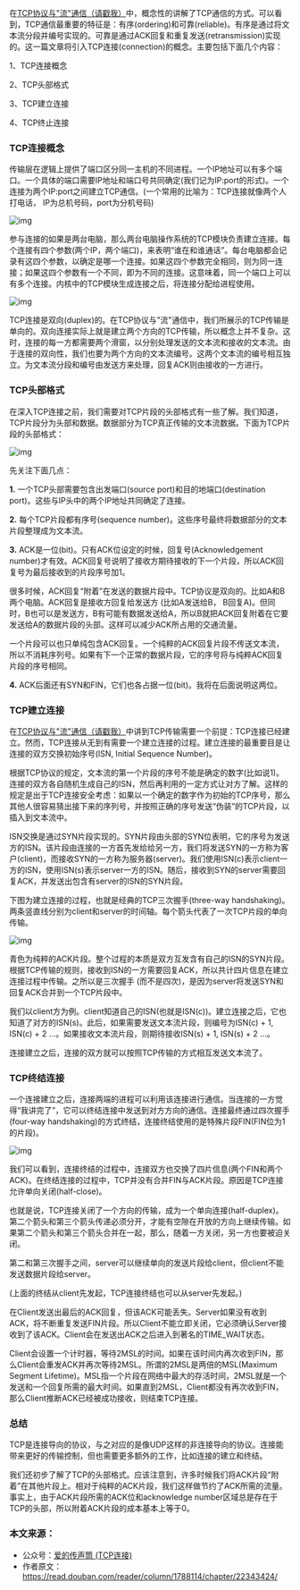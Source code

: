 在[TCP协议与"流"通信（请戳我）](https://mp.weixin.qq.com/s?__biz=MzIwNTc4NTEwOQ==&mid=2247483846&idx=1&sn=546dae63bd807828b79b66146db95cab&chksm=972ad0bca05d59aac196158fbad8dc1a13a6c6c1eb4b229182efc2128c6ae8a211106c362a72&mpshare=1&scene=21&srcid=0916M1drEAOqMZaiOfOQrzJF#wechat_redirect)中，概念性的讲解了TCP通信的方式。可以看到，TCP通信最重要的特征是：有序(ordering)和可靠(reliable)。有序是通过将文本流分段并编号实现的。可靠是通过ACK回复和重复发送(retransmission)实现的。这一篇文章将引入TCP连接(connection)的概念。主要包括下面几个内容：

1、TCP连接概念

2、TCP头部格式

3、TCP建立连接

4、TCP终止连接



### TCP连接概念

传输层在逻辑上提供了端口区分同一主机的不同进程。一个IP地址可以有多个端口。一个具体的端口需要IP地址和端口号共同确定(我们记为IP:port的形式)。一个连接为两个IP:port之间建立TCP通信。(一个常用的比喻为：TCP连接就像两个人打电话， IP为总机号码，port为分机号码)

![img](http://mmbiz.qpic.cn/mmbiz_png/FWANMMXDrgK95acOdicpwOS5ozQpVTVQvk8K4Lenf9NVgzibsmw3ljKkFUqghpqF6w9R1SCWITuTZacCyI8miaxqg/640?wx_fmt=gif&tp=webp&wxfrom=5&wx_lazy=1)

参与连接的如果是两台电脑，那么两台电脑操作系统的TCP模块负责建立连接。每个连接有四个参数(两个IP，两个端口)，来表明“谁在和谁通话”。每台电脑都会记录有这四个参数，以确定是哪一个连接。如果这四个参数完全相同，则为同一连接；如果这四个参数有一个不同，即为不同的连接。这意味着，同一个端口上可以有多个连接。内核中的TCP模块生成连接之后，将连接分配给进程使用。

![img](http://mmbiz.qpic.cn/mmbiz_jpg/FWANMMXDrgK95acOdicpwOS5ozQpVTVQvX3TeEO8KR4CYIYrDoUTMjKS9bcQjaoqTayPuJiadV71OqwhwiaWmMhLQ/640?wx_fmt=jpeg&tp=webp&wxfrom=5&wx_lazy=1)

TCP连接是双向(duplex)的。在TCP协议与"流"通信中，我们所展示的TCP传输是单向的。双向连接实际上就是建立两个方向的TCP传输，所以概念上并不复杂。这时，连接的每一方都需要两个滑窗，以分别处理发送的文本流和接收的文本流。由于连接的双向性，我们也要为两个方向的文本流编号。这两个文本流的编号相互独立。为文本流分段和编号由发送方来处理，回复ACK则由接收的一方进行。

### TCP头部格式

在深入TCP连接之前，我们需要对TCP片段的头部格式有一些了解。我们知道，TCP片段分为头部和数据。数据部分为TCP真正传输的文本流数据。下面为TCP片段的头部格式：

![img](http://mmbiz.qpic.cn/mmbiz_png/FWANMMXDrgK95acOdicpwOS5ozQpVTVQvYxeuy8ctkZjAAGFCynLxXSu4X90pNhCd0JzfzVmDc09pDibfiaaCuT5Q/640?wx_fmt=png&tp=webp&wxfrom=5&wx_lazy=1)

先关注下面几点：

**1.** 一个TCP头部需要包含出发端口(source port)和目的地端口(destination port)。这些与IP头中的两个IP地址共同确定了连接。

**2.** 每个TCP片段都有序号(sequence number)。这些序号最终将数据部分的文本片段整理成为文本流。

**3.** ACK是一位(bit)。只有ACK位设定的时候，回复号(Acknowledgement number)才有效。ACK回复号说明了接收方期待接收的下一个片段，所以ACK回复号为最后接收到的片段序号加1。

很多时候，ACK回复“附着”在发送的数据片段中。TCP协议是双向的。比如A和B两个电脑。ACK回复是接收方回复给发送方 (比如A发送给B， B回复A)。但同时，B也可以是发送方，B有可能有数据发送给A，所以B就把ACK回复附着在它要发送给A的数据片段的头部。这样可以减少ACK所占用的交通流量。

一个片段可以也只单纯包含ACK回复。一个纯粹的ACK回复片段不传送文本流，所以不消耗序列号。如果有下一个正常的数据片段，它的序号将与纯粹ACK回复片段的序号相同。

**4.** ACK后面还有SYN和FIN，它们也各占据一位(bit)。我将在后面说明这两位。

### TCP建立连接

在[TCP协议与"流"通信（请戳我）](https://mp.weixin.qq.com/s?__biz=MzIwNTc4NTEwOQ==&mid=2247483846&idx=1&sn=546dae63bd807828b79b66146db95cab&chksm=972ad0bca05d59aac196158fbad8dc1a13a6c6c1eb4b229182efc2128c6ae8a211106c362a72&mpshare=1&scene=21&srcid=0916M1drEAOqMZaiOfOQrzJF#wechat_redirect)中讲到TCP传输需要一个前提：TCP连接已经建立。然而，TCP连接从无到有需要一个建立连接的过程。建立连接的最重要目是让连接的双方交换初始序号(ISN, Initial Sequence Number)。

根据TCP协议的规定，文本流的第一个片段的序号不能是确定的数字(比如说1)。连接的双方各自随机生成自己的ISN，然后再利用的一定方式让对方了解。这样的规定是出于TCP连接安全考虑：如果以一个确定的数字作为初始的TCP序号，那么其他人很容易猜出接下来的序列号，并按照正确的序号发送“伪装”的TCP片段，以插入到文本流中。

ISN交换是通过SYN片段实现的。SYN片段由头部的SYN位表明，它的序号为发送方的ISN。该片段由连接的一方首先发给给另一方，我们将发送SYN的一方称为客户(client)，而接收SYN的一方称为服务器(server)。我们使用ISN(c)表示client一方的ISN，使用ISN(s)表示server一方的ISN。随后，接收到SYN的server需要回复ACK，并发送出包含有server的ISN的SYN片段。

下图为建立连接的过程，也就是经典的TCP三次握手(three-way handshaking)。两条竖直线分别为client和server的时间轴。每个箭头代表了一次TCP片段的单向传输。

![img](http://mmbiz.qpic.cn/mmbiz_png/FWANMMXDrgK95acOdicpwOS5ozQpVTVQvMKqunbBPNW5UXFcH07VUqcnCjU21O9NAhRbb1EaLYz1iaKib4s9DFFew/640?wx_fmt=png&tp=webp&wxfrom=5&wx_lazy=1)

青色为纯粹的ACK片段。整个过程的本质是双方互发含有自己的ISN的SYN片段。根据TCP传输的规则，接收到ISN的一方需要回复ACK，所以共计四片信息在建立连接过程中传输。之所以是三次握手 (而不是四次)，是因为server将发送SYN和回复ACK合并到一个TCP片段中。

我们以client方为例。client知道自己的ISN(也就是ISN(c))。建立连接之后，它也知道了对方的ISN(s)。此后，如果需要发送文本流片段，则编号为ISN(c) + 1, ISN(c) + 2 ...。如果接收文本流片段，则期待接收ISN(s) + 1, ISN(s) + 2 ...。

连接建立之后，连接的双方就可以按照TCP传输的方式相互发送文本流了。

### TCP终结连接

一个连接建立之后，连接两端的进程可以利用该连接进行通信。当连接的一方觉得“我讲完了”，它可以终结连接中发送到对方方向的通信。连接最终通过四次握手(four-way handshaking)的方式终结，连接终结使用的是特殊片段FIN(FIN位为1的片段)。

![img](http://mmbiz.qpic.cn/mmbiz_png/FWANMMXDrgK95acOdicpwOS5ozQpVTVQvZVmmX1yiaMWoyZpz91zibuBibRtDNCm3xwygaKF4Xtxhcrewxia0Vn9d9Q/640?wx_fmt=png&tp=webp&wxfrom=5&wx_lazy=1)

我们可以看到，连接终结的过程中，连接双方也交换了四片信息(两个FIN和两个ACK)。在终结连接的过程中，TCP并没有合并FIN与ACK片段。原因是TCP连接允许单向关闭(half-close)。

也就是说，TCP连接关闭了一个方向的传输，成为一个单向连接(half-duplex)。第二个箭头和第三个箭头传递必须分开，才能有空隙在开放的方向上继续传输。如果第二个箭头和第三个箭头合并在一起，那么，随着一方关闭，另一方也要被迫关闭。

第二和第三次握手之间，server可以继续单向的发送片段给client，但client不能发送数据片段给server。

(上面的终结从client先发起，TCP连接终结也可以从server先发起。)

在Client发送出最后的ACK回复，但该ACK可能丢失。Server如果没有收到ACK，将不断重复发送FIN片段。所以Client不能立即关闭，它必须确认Server接收到了该ACK。Client会在发送出ACK之后进入到著名的TIME_WAIT状态。

Client会设置一个计时器，等待2MSL的时间。如果在该时间内再次收到FIN，那么Client会重发ACK并再次等待2MSL。所谓的2MSL是两倍的MSL(Maximum Segment Lifetime)。MSL指一个片段在网络中最大的存活时间，2MSL就是一个发送和一个回复所需的最大时间。如果直到2MSL，Client都没有再次收到FIN，那么Client推断ACK已经被成功接收，则结束TCP连接。

### 总结

TCP是连接导向的协议，与之对应的是像UDP这样的非连接导向的协议。连接能带来更好的传输控制，但也需要更多额外的工作，比如连接的建立和终结。

我们还初步了解了TCP的头部格式。应该注意到，许多时候我们将ACK片段“附着”在其他片段上。相对于纯粹的ACK片段，我们这样做节约了ACK所需的流量。事实上，由于ACK片段所需的ACK位和acknowledge number区域总是存在于TCP的头部，所以附着ACK片段的成本基本上等于0。



### 本文来源：

- 公众号：[爱的传声筒 (TCP连接)](https://mp.weixin.qq.com/s?__biz=MzIwNTc4NTEwOQ==&mid=2247483851&idx=1&sn=e5e6bb7275bbdffaeafa370897d7c614&chksm=972ad0b1a05d59a74c5fda0c912a1f4cc1e38644c85a4ff973a0db573932ede7f5375834b489&mpshare=1&scene=21&srcid=1007oU326P2tIXtmfs2Kdiph#wechat_redirect)
- 作者原文：https://read.douban.com/reader/column/1788114/chapter/22343424/